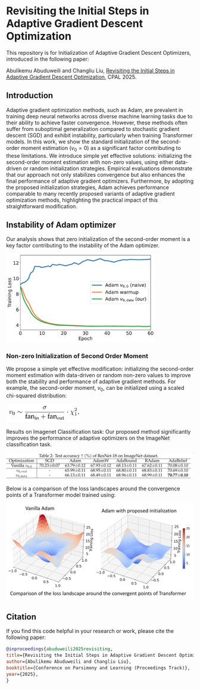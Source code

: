 # Revisiting the Initial Steps in Adaptive Gradient Descent Optimization

This repository is for Initialization of Adaptive Gradient Descent Optimizers, introduced in the following paper:
 
Abulikemu Abuduweili and Changliu Liu, [Revisiting the Initial Steps in Adaptive Gradient Descent Optimization](https://arxiv.org/abs/2412.02153), CPAL 2025.  
 



## Introduction
Adaptive gradient optimization methods, such as Adam, are prevalent in training deep neural networks across diverse machine learning tasks due to their ability to achieve faster convergence. However, these methods often suffer from suboptimal generalization compared to stochastic gradient descent (SGD) and exhibit instability, particularly when training Transformer models.
In this work, we show the standard initialization of the second-order moment estimation ($v_0 =0$) as a significant factor contributing to these limitations. We introduce simple yet effective solutions: initializing the second-order moment estimation with non-zero values, using either data-driven or random initialization strategies. Empirical evaluations demonstrate that our approach not only stabilizes convergence but also enhances the final performance of adaptive gradient optimizers. Furthermore, by adopting the proposed initialization strategies, Adam achieves performance comparable to many recently proposed variants of adaptive gradient optimization methods, highlighting the practical impact of this straightforward modification.


##  Instability of Adam optimizer
Our analysis shows that zero initialization of the second-order moment is a key factor contributing to the instability of the Adam optimizer.

<img src="figs/transform_init.png" alt="Adam" width="400"/>

### Non-zero Initialization of Second Order Moment
We propose a simple yet effective modification: initializing the second-order moment estimation with data-driven or random non-zero values to improve both the stability and performance of adaptive gradient methods.
For example, the second-order moment, $v_0$, can be initialized using a scaled chi-squared distribution:

<img src="figs/rnd_init.png" alt="random_init" width="200"/>

Results on Imagenet Classification task:
Our proposed method significantly improves the performance of adaptive optimizers on the ImageNet classification task.

<img src="figs/imagenet_result.png" alt="imagenet" width="600"/>

Below is a comparison of the loss landscapes around the convergence points of a Transformer model trained using:

<img src="figs/AdamInit.png" alt="loss_landscape" width="600"/>

## Citation
If you find this code helpful in your research or work, please cite the following paper:
```BibTex
@inproceedings{abuduweili2025revisiting,
title={Revisiting the Initial Steps in Adaptive Gradient Descent Optimization},
author={Abulikemu Abuduweili and Changliu Liu},
booktitle={Conference on Parsimony and Learning (Proceedings Track)},
year={2025},
}
```
